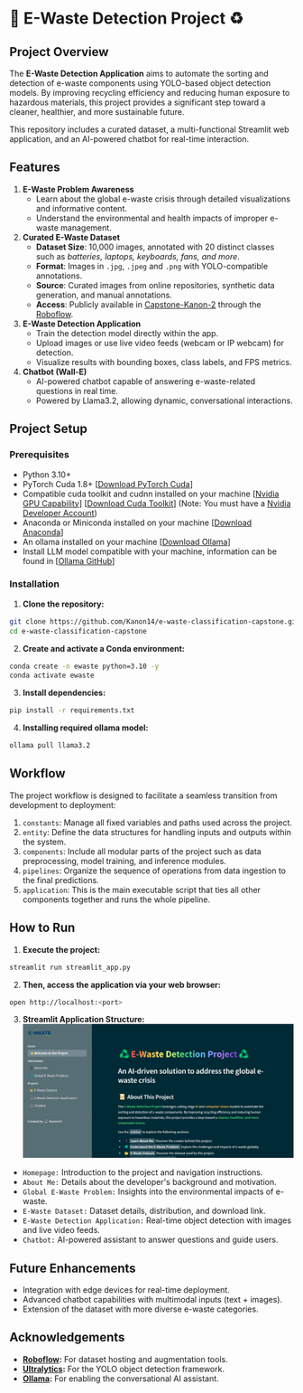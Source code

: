 # 🤖 E-Waste Detection Project ♻️

## Project Overview
The **E-Waste Detection Application** aims to automate the sorting and detection of e-waste components using YOLO-based object detection models. By improving recycling efficiency and reducing human exposure to hazardous materials, this project provides a significant step toward a cleaner, healthier, and more sustainable future.

This repository includes a curated dataset, a multi-functional Streamlit web application, and an AI-powered chatbot for real-time interaction.

## Features
1. **E-Waste Problem Awareness**
    - Learn about the global e-waste crisis through detailed visualizations and informative content.
    - Understand the environmental and health impacts of improper e-waste management.
2. **Curated E-Waste Dataset**
    - **Dataset Size**: 10,000 images, annotated with 20 distinct classes such as *batteries, laptops, keyboards, fans, and more*.
    - **Format**: Images in `.jpg`, `.jpeg` and `.png` with YOLO-compatible annotations.
    - **Source**: Curated images from online repositories, synthetic data generation, and manual annotations.
    - **Access**: Publicly available in [Capstone-Kanon-2](https://universe.roboflow.com/computer-vision-learning-touhj/capstone-kanon-2) through the [Roboflow](https://roboflow.com/).
3. **E-Waste Detection Application**
    - Train the detection model directly within the app. 
    - Upload images or use live video feeds (webcam or IP webcam) for detection.
    - Visualize results with bounding boxes, class labels, and FPS metrics.
4. **Chatbot (Wall-E)**
    - AI-powered chatbot capable of answering e-waste-related questions in real time.
    - Powered by Llama3.2, allowing dynamic, conversational interactions.

## Project Setup
### Prerequisites
- Python 3.10+
- PyTorch Cuda 1.8+ [[Download PyTorch Cuda](https://pytorch.org/)]
- Compatible cuda toolkit and cudnn installed on your machine [[Nvidia GPU Capability](https://developer.nvidia.com/cuda-gpus)] [[Download Cuda Toolkit](https://developer.nvidia.com/cuda-toolkit)] (Note: You must have a [Nvidia Developer Account](https://developer.nvidia.com/login))
- Anaconda or Miniconda installed on your machine [[Download Anaconda](https://www.anaconda.com/download)]
- An ollama installed on your machine [[Download Ollama](https://ollama.com/download)]
- Install LLM model compatible with your machine, information can be found in [[Ollama GitHub](https://github.com/ollama/ollama)]


### Installation
1. **Clone the repository:**
```bash
git clone https://github.com/Kanon14/e-waste-classification-capstone.git
cd e-waste-classification-capstone
```

2. **Create and activate a Conda environment:**
```bash
conda create -n ewaste python=3.10 -y
conda activate ewaste
```

3. **Install dependencies:**
```bash
pip install -r requirements.txt
```

4. **Installing required ollama model:**
```bash
ollama pull llama3.2
```

## Workflow
The project workflow is designed to facilitate a seamless transition from development to deployment:
1. `constants`: Manage all fixed variables and paths used across the project.
2. `entity`: Define the data structures for handling inputs and outputs within the system.
3. `components`: Include all modular parts of the project such as data preprocessing, model training, and inference modules.
4. `pipelines`: Organize the sequence of operations from data ingestion to the final predictions.
5. `application`: This is the main executable script that ties all other components together and runs the whole pipeline.

## How to Run
1. **Execute the project:**
```bash
streamlit run streamlit_app.py
```
2. **Then, access the application via your web browser:**
```bash
open http://localhost:<port>
```

3. **Streamlit Application Structure:**
![streamlit_app_overview](static/assets/streamlit_app_overview.jpg)
- `Homepage:` Introduction to the project and navigation instructions.
- `About Me:` Details about the developer's background and motivation.
- `Global E-Waste Problem:` Insights into the environmental impacts of e-waste.
- `E-Waste Dataset:` Dataset details, distribution, and download link.
- `E-Waste Detection Application:` Real-time object detection with images and live video feeds.
- `Chatbot:` AI-powered assistant to answer questions and guide users.

## Future Enhancements
- Integration with edge devices for real-time deployment.
- Advanced chatbot capabilities with multimodal inputs (text + images).
- Extension of the dataset with more diverse e-waste categories.

## Acknowledgements
- **[Roboflow](https://roboflow.com/):** For dataset hosting and augmentation tools.
- **[Ultralytics](https://www.ultralytics.com/):** For the YOLO object detection framework.
- **[Ollama](https://ollama.com/):** For enabling the conversational AI assistant.